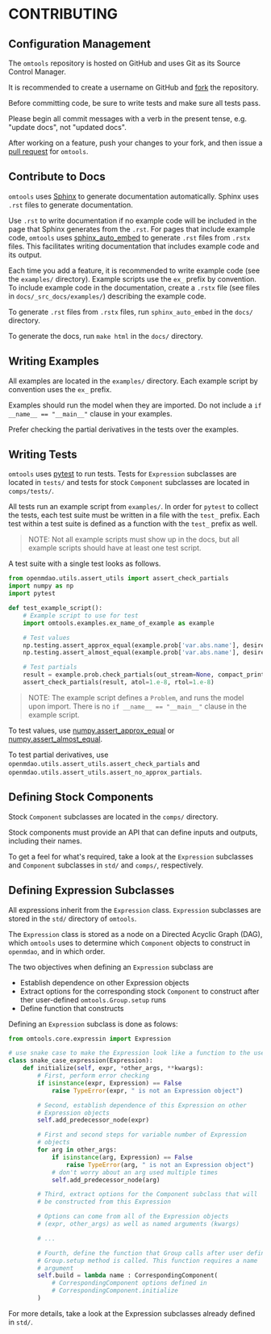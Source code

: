 # CONTRIBUTING

## Configuration Management

The `omtools` repository is hosted on GitHub and uses Git as its Source
Control Manager.

It is recommended to create a username on GitHub and
[fork](https://guides.github.com/activities/forking/) the repository.

Before committing code, be sure to write tests and make sure all tests
pass.

Please begin all commit messages with a verb in the present tense, e.g.
"update docs", not "updated docs".

After working on a feature, push your changes to your fork, and then
issue a
[pull request](https://docs.github.com/en/free-pro-team@latest/desktop/contributing-and-collaborating-using-github-desktop/creating-an-issue-or-pull-request#creating-a-pull-request)
for `omtools`.

## Contribute to Docs

`omtools` uses [Sphinx](https://www.sphinx-doc.org/en/master/) to
generate documentation automatically.
Sphinx uses `.rst` files to generate documentation.

Use `.rst` to write documentation if no example code will be included in
the page that Sphinx generates from the `.rst`.
For pages that include example code, `omtools` uses
[sphinx_auto_embed](https://github.com/hwangjt/sphinx_auto_embed) to
generate `.rst` files from `.rstx` files.
This facilitates writing documentation that includes example code and
its output.

Each time you add a feature, it is recommended to write example code
(see the `examples/` directory).
Example scripts use the `ex_` prefix by convention.
To include example code in the documentation, create a `.rstx` file
(see files in `docs/_src_docs/examples/`) describing the example code.

To generate `.rst` files from `.rstx` files, run `sphinx_auto_embed` in
the `docs/` directory.

To generate the docs, run `make html` in the `docs/` directory.

## Writing Examples

All examples are located in the `examples/` directory.
Each example script by convention uses the `ex_` prefix.

Examples should run the model when they are imported.
Do not include a `if __name__ == "__main__"` clause in your examples.

Prefer checking the partial derivatives in the tests over the examples.

## Writing Tests

`omtools` uses [pytest](https://docs.pytest.org/en/latest/) to run tests.
Tests for `Expression` subclasses are located in `tests/` and tests for
stock `Component` subclasses are located in `comps/tests/`.

All tests run an example script from `examples/`.
In order for `pytest` to collect the tests, each test suite must be
written in a file with the `test_` prefix.
Each test within a test suite is defined as a function with the `test_`
prefix as well.

> NOTE: Not all example scripts must show up in the docs, but all
> example scripts should have at least one test script.

A test suite with a single test looks as follows.

```py
from openmdao.utils.assert_utils import assert_check_partials
import numpy as np
import pytest

def test_example_script():
    # Example script to use for test
    import omtools.examples.ex_name_of_example as example

    # Test values
    np.testing.assert_approx_equal(example.prob['var.abs.name'], desired_val)
    np.testing.assert_almost_equal(example.prob['var.abs.name'], desired_val)

    # Test partials
    result = example.prob.check_partials(out_stream=None, compact_print=True)
    assert_check_partials(result, atol=1.e-8, rtol=1.e-8)
```

> NOTE: The example script defines a `Problem`, and runs the model upon
> import. There is no `if __name__ == "__main__"` clause in the example
> script.

To test values, use
[numpy.assert_approx_equal](https://numpy.org/doc/stable/reference/generated/numpy.testing.assert_approx_equal.html)
or
[numpy.assert_almost_equal](https://numpy.org/doc/stable/reference/generated/numpy.testing.assert_almost_equal.html).

To test partial derivatives, use
`openmdao.utils.assert_utils.assert_check_partials` and
`openmdao.utils.assert_utils.assert_no_approx_partials`.

## Defining Stock Components

Stock `Component` subclasses are located in the `comps/` directory.

Stock components must provide an API that can define inputs and outputs,
including their names.

To get a feel for what's required, take a look at the `Expression`
subclasses and `Component` subclasses in `std/` and `comps/`,
respectively.

## Defining Expression Subclasses

All expressions inherit from the `Expression` class.
`Expression` subclasses are stored in the `std/` directory of `omtools`.

The `Expression` class is stored as a node on a Directed Acyclic Graph
(DAG), which `omtools` uses to determine which `Component` objects to
construct in `openmdao`, and in which order.

The two objectives when defining an `Expression` subclass are

- Establish dependence on other Expression objects
- Extract options for the corresponding stock `Component` to construct
  after ther user-defined `omtools.Group.setup` runs
- Define function that constructs

Defining an `Expression` subclass is done as folows:

```py
from omtools.core.expressin import Expression

# use snake case to make the Expression look like a function to the user
class snake_case_expression(Expression):
    def initialize(self, expr, *other_args, **kwargs):
        # First, perform error checking
        if isinstance(expr, Expression) == False
            raise TypeError(expr, " is not an Expression object")

        # Second, establish dependence of this Expression on other
        # Expression objects
        self.add_predecessor_node(expr)

        # First and second steps for variable number of Expression
        # objects
        for arg in other_args:
            if isinstance(arg, Expression) == False
                raise TypeError(arg, " is not an Expression object")
            # don't worry about an arg used multiple times
            self.add_predecessor_node(arg)

        # Third, extract options for the Component subclass that will
        # be constructed from this Expression

        # Options can come from all of the Expression objects
        # (expr, other_args) as well as named arguments (kwargs)

        # ...

        # Fourth, define the function that Group calls after user defined
        # Group.setup method is called. This function requires a name
        # argument
        self.build = lambda name : CorrespondingComponent(
            # CorrespondingComponent options defined in
            # CorrespondingComponent.initialize
        )
```

For more details, take a look at the Expression subclasses already
defined in `std/`.

